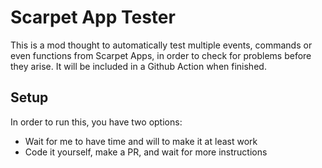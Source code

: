 # Scarpet App Tester

This is a mod thought to automatically test multiple events, commands or even functions from Scarpet Apps, in order to check for problems 
before they arise. It will be included in a Github Action when finished.

## Setup

In order to run this, you have two options:

- Wait for me to have time and will to make it at least work
- Code it yourself, make a PR, and wait for more instructions
